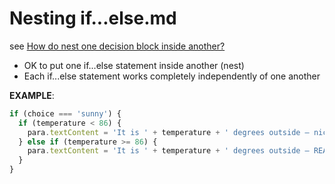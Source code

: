 # Nesting if...else.md

see [How do nest one decision block inside another?](https://developer.mozilla.org/en-US/docs/Learn/JavaScript/Building_blocks/conditionals#Nesting_if_..._else)

- OK to put one if...else statement inside another (nest)
- Each if...else statement works completely independently of one another

**EXAMPLE**:

```javascript
if (choice === 'sunny') {
  if (temperature < 86) {
    para.textContent = 'It is ' + temperature + ' degrees outside — nice and sunny. Let\'s go out to the beach, or the park, and get an ice cream.';
  } else if (temperature >= 86) {
    para.textContent = 'It is ' + temperature + ' degrees outside — REALLY HOT! If you want to go outside, make sure to put some suncream on.';
  }
}
```
